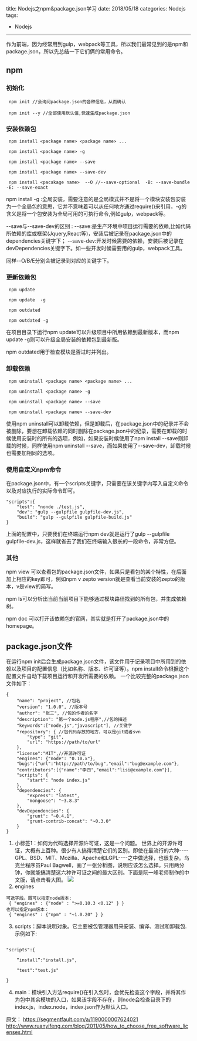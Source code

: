 title: Nodejs之npm&package.json学习
date: 2018/05/18
categories: Nodejs
tags:
  - Nodejs
---

作为前端，因为经常用到gulp，webpack等工具，所以我们最常见到的是npm和package.json，所以先总结一下它们俩的常用命令。

## npm
### 初始化
```
 npm init //会询问package.json的各种信息，从而确认

 npm init --y //全部使用默认值,快速生成package.json
```
### 安装依赖包
```
 npm install <package name> <package name> ...

 npm install <package name> -g

 npm install <package name> --save

 npm install <package name> --save-dev

 npm install <pacakage name>  --O //--save-optional  -B: --save-bundle  -E: --save-exact
```
npm install <package name> -g :全局安装，需要注意的是全局模式并不是将一个模块安装包安装为一个全局包的意思，它并不意味着可以从任何地方通过require()来引用，-g的含义是将一个包安装为全局可用的可执行命令,例如gulp，webpack等。

--save与--save-dev的区别 :
--save:是生产环境中项目运行需要的依赖,比如代码所依赖的库或框架(Jquery,React等)，安装后被记录在package.json中的dependencies关键字下；
--save-dev:开发时候需要的依赖，安装后被记录在devDependencies关键字下。如一些开发时候需要用的gulp，webpack工具。

同样--O/B/E分别会被记录到对应的关键字下。

### 更新依赖包
```
 npm update

 npm update  -g

 npm outdated

 npm outdated -g
```

在项目目录下运行npm update可以升级项目中所用依赖到最新版本，而npm update -g则可以升级全局安装的依赖包到最新版。

npm outdated用于检查模块是否过时并列出。

### 卸载依赖
```
 npm uninstall <package name> <package name> ...

 npm uninstall <package name> -g

 npm uninstall <package name> --save

 npm uninstall <package name> --save-dev
```
使用npm uninstall可以卸载依赖，但是卸载后，在package.json中的纪录并不会被删除，要想在卸载依赖的同时删除在package.json中的纪录，需要在卸载的时候使用安装时的所有的选项，例如，如果安装时候使用了npm install <package name> --save则卸载的时候，同样使用npm uninstall <pacakage name> --save，而如果使用了--save-dev，卸载时候也需要加相同的选项。

### 使用自定义npm命令
在package.json中，有一个scripts关键字，只需要在该关键字内写入自定义命令以及对应执行的实际命令即可。
```
"scripts":{
    "test": "nonde ./test.js",
    "dev": "gulp --gulpfile gulpfile-dev.js",
    "build": "gulp --gulpfile gulpfile-build.js"
}
```
上面的配置中，只要我们在终端运行npm dev就是运行了gulp --gulpfile gulpfile-dev.js，这样就省去了我们在终端输入很长的一段命令，非常方便。

### 其他
npm view <pacakage name>可以查看包的package.json文件，如果只是看包的某个特性，在后面加上相应的key即可，例如npm v zepto version就是查看当前安装的zepto的版本，v是view的简写。

npm ls可以分析出当前当前项目下能够通过模块路径找到的所有包，并生成依赖树。

npm doc <package name>可以打开该依赖包的官网，其实就是打开了package.json中的homepage。

## package.json文件
在运行npm init后会生成package.json文件，该文件用于记录项目中所用到的依赖以及项目的配置信息（比如名称、版本、许可证等）。npm install命令根据这个配置文件自动下载项目运行和开发所需要的依赖。
一个比较完整的package.json文件如下：
```
{
    "name": "project", //包名
    "version": "1.0.0", //版本号
    "author": "张三", //包的作者的名字
    "description": "第一个node.js程序",//包的描述
    "keywords":["node.js","javascript"], //关键字
    "repository": { //包代码存放的地方，可以是git或者svn
        "type": "git",
        "url": "https://path/to/url"
    },
    "license":"MIT",//开源许可证
    "engines": {"node": "0.10.x"},
    "bugs":{"url":"http://path/to/bug","email":"bug@example.com"},
    "contributors":[{"name":"李四","email":"lisi@example.com"}],
    "scripts": {
        "start": "node index.js"
    },
    "dependencies": {
        "express": "latest",
        "mongoose": "~3.8.3"
    },
    "devDependencies": {
        "grunt": "~0.4.1",
        "grunt-contrib-concat": "~0.3.0"
    }
}
```
1. 小标签1：如何为代码选择开源许可证，这是一个问题。
世界上的开源许可证，大概有上百种。很少有人搞得清楚它们的区别。即使在最流行的六种----GPL、BSD、MIT、Mozilla、Apache和LGPL----之中做选择，也很复杂。乌克兰程序员Paul Bagwell，画了一张分析图，说明应该怎么选择。只用两分钟，你就能搞清楚这六种许可证之间的最大区别。下面是阮一峰老师制作的中文版，请点击看大图。
![](https://raw.githubusercontent.com/shengyur/shengyur.github.io/master/img/license.png)
2. engines
```
可选字段。既可以指定node版本:
 { "engines" : {"node" : ">=0.10.3 <0.12" } }
也可以指定npm版本：
 { "engines" : {"npm" : "~1.0.20" } }
```

3. scripts：脚本说明对象。它主要被包管理器用来安装、编译、测试和卸载包.
示例如下:
```

"scripts":{

    “install”:"install.js",

    "test":"test.js"

}
```
4. main：模块引入方法require()在引入包时，会优先检查这个字段，并将其作为包中其余模块的入口，如果该字段不存在，则node会检查目录下的index.js，index.node，index.json作为默认入口。






原文：
https://segmentfault.com/a/1190000007624021
http://www.ruanyifeng.com/blog/2011/05/how_to_choose_free_software_licenses.html
